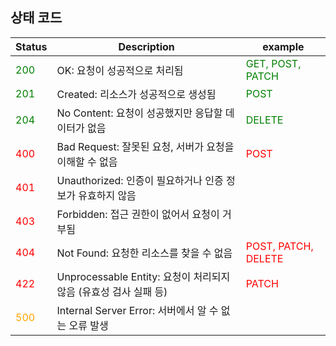## 상태 코드


| Status | Description | example |
| --- | --- | --- |
| <span style="color:green">200</span> | OK: 요청이 성공적으로 처리됨 | <span style="color:green">GET, POST, PATCH</span> |
| <span style="color:green">201</span> | Created: 리소스가 성공적으로 생성됨 | <span style="color:green">POST</span> |
| <span style="color:green">204</span> | No Content: 요청이 성공했지만 응답할 데이터가 없음 | <span style="color:green">DELETE</span> |
| <span style="color:red">400</span> | Bad Request: 잘못된 요청, 서버가 요청을 이해할 수 없음 | <span style="color:red">POST</span> |
| <span style="color:red">401</span> | Unauthorized: 인증이 필요하거나 인증 정보가 유효하지 않음 | 
| <span style="color:red">403</span> | Forbidden: 접근 권한이 없어서 요청이 거부됨 |
| <span style="color:red">404</span> | Not Found: 요청한 리소스를 찾을 수 없음 | <span style="color:red">POST, PATCH, DELETE</span> |
| <span style="color:red">422</span> | Unprocessable Entity: 요청이 처리되지 않음 (유효성 검사 실패 등) | <span style="color:red">PATCH</span> |
| <span style="color:orange">500</span> | Internal Server Error: 서버에서 알 수 없는 오류 발생 |
